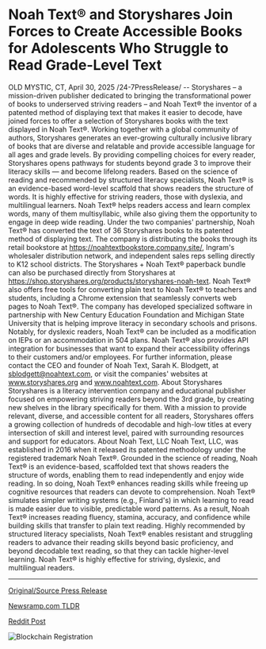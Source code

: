 # Noah Text® and Storyshares Join Forces to Create Accessible Books for Adolescents Who Struggle to Read Grade-Level Text

OLD MYSTIC, CT, April 30, 2025 /24-7PressRelease/ -- Storyshares – a mission-driven publisher dedicated to bringing the transformational power of books to underserved striving readers – and Noah Text® the inventor of a patented method of displaying text that makes it easier to decode, have joined forces to offer a selection of Storyshares books with the text displayed in Noah Text®.   Working together with a global community of authors, Storyshares generates an ever-growing culturally inclusive library of books that are diverse and relatable and provide accessible language for all ages and grade levels. By providing compelling choices for every reader, Storyshares opens pathways for students beyond grade 3 to improve their literacy skills — and become lifelong readers.  Based on the science of reading and recommended by structured literacy specialists, Noah Text® is an evidence-based word-level scaffold that shows readers the structure of words. It is highly effective for striving readers, those with dyslexia, and multilingual learners. Noah Text® helps readers access and learn complex words, many of them multisyllabic, while also giving them the opportunity to engage in deep wide reading.   Under the two companies' partnership, Noah Text® has converted the text of 36 Storyshares books to its patented method of displaying text. The company is distributing the books through its retail bookstore at https://noahtextbookstore.company.site/, Ingram's wholesaler distribution network, and independent sales reps selling directly to K12 school districts. The Storyshares + Noah Text® paperback bundle can also be purchased directly from Storyshares at https://shop.storyshares.org/products/storyshares-noah-text.  Noah Text® also offers free tools for converting plain text to Noah Text® to teachers and students, including a Chrome extension that seamlessly converts web pages to Noah Text®. The company has developed specialized software in partnership with New Century Education Foundation and Michigan State University that is helping improve literacy in secondary schools and prisons. Notably, for dyslexic readers, Noah Text® can be included as a modification on IEPs or an accommodation in 504 plans. Noah Text® also provides API integration for businesses that want to expand their accessibility offerings to their customers and/or employees.   For further information, please contact the CEO and founder of Noah Text, Sarah K. Blodgett, at sblodgett@noahtext.com, or visit the companies' websites at www.storyshares.org and www.noahtext.com.  About Storyshares Storyshares is a literacy intervention company and educational publisher focused on empowering striving readers beyond the 3rd grade, by creating new shelves in the library specifically for them. With a mission to provide relevant, diverse, and accessible content for all readers, Storyshares offers a growing collection of hundreds of decodable and high-low titles at every intersection of skill and interest level, paired with surrounding resources and support for educators.  About Noah Text, LLC Noah Text, LLC, was established in 2016 when it released its patented methodology under the registered trademark Noah Text®. Grounded in the science of reading, Noah Text® is an evidence-based, scaffolded text that shows readers the structure of words, enabling them to read independently and enjoy wide reading. In so doing, Noah Text® enhances reading skills while freeing up cognitive resources that readers can devote to comprehension. Noah Text® simulates simpler writing systems (e.g., Finland's) in which learning to read is made easier due to visible, predictable word patterns. As a result, Noah Text® increases reading fluency, stamina, accuracy, and confidence while building skills that transfer to plain text reading. Highly recommended by structured literacy specialists, Noah Text® enables resistant and struggling readers to advance their reading skills beyond basic proficiency, and beyond decodable text reading, so that they can tackle higher-level learning. Noah Text® is highly effective for striving, dyslexic, and multilingual readers. 

---

[Original/Source Press Release](https://www.24-7pressrelease.com/press-release/522353/noah-text-and-storyshares-join-forces-to-create-accessible-books-for-adolescents-who-struggle-to-read-grade-level-text)
                    

[Newsramp.com TLDR](https://newsramp.com/curated-news/storyshares-and-noah-text-r-partner-to-enhance-literacy-skills-for-striving-readers/58ea02978f1029e158493e152ebe53b9) 

 



[Reddit Post](https://www.reddit.com/r/BookNews/comments/1kbapil/storyshares_and_noah_text_partner_to_enhance/) 



![Blockchain Registration](https://cdn.newsramp.app/24-7PressRelease/qrcode/254/30/yogaB2Vk.webp)